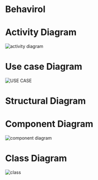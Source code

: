 # Behavirol 

 # Activity Diagram
 
 ![activity diagram](https://user-images.githubusercontent.com/46986941/155394408-26541f90-a5a6-4061-8b04-022274fd149e.png)
 
# Use case Diagram
 
 ![USE CASE](https://user-images.githubusercontent.com/46986941/155394379-6ee16b29-afac-4f27-a87c-cbcf31d89240.png)
 
 # Structural Diagram
 
# Component Diagram

![component diagram ](https://user-images.githubusercontent.com/46986941/155394386-6ab644b9-48f0-4351-83a9-a560d34db300.png)

# Class Diagram

![class](https://user-images.githubusercontent.com/46986941/155394371-69d8f584-6a6b-4ad5-909e-95a0edca5881.png)
